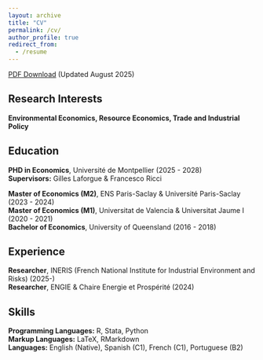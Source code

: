 ```yaml
---
layout: archive
title: "CV"
permalink: /cv/
author_profile: true
redirect_from:
  - /resume
---
```



[PDF Download](https://hdydenairn.github.io/files/cv_august2025.pdf) (Updated August 2025)

## Research Interests

**Environmental Economics, Resource Economics, Trade and Industrial Policy**

## Education

**PHD in Economics**, Université de Montpellier (2025 - 2028)  
**Supervisors:** Gilles Laforgue & Francesco Ricci

**Master of Economics (M2)**, ENS Paris-Saclay & Université Paris-Saclay (2023 - 2024)<br>
**Master of Economics (M1)**, Universitat de Valencia & Universitat Jaume I (2020 - 2021)<br>
**Bachelor of Economics**, University of Queensland (2016 - 2018)  

## Experience

**Researcher**, INERIS (French National Institute for Industrial Environment and Risks) (2025-)<br>
**Researcher**, ENGIE & Chaire Energie et Prospérité (2024)  

## Skills

**Programming Languages:** R, Stata, Python<br>
**Markup Languages:** LaTeX, RMarkdown<br>
**Languages:** English (Native), Spanish (C1), French (C1), Portuguese (B2)


